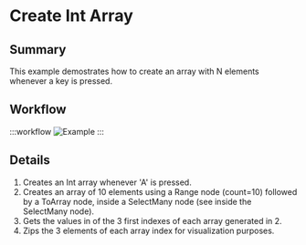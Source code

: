 # Create Int Array

## Summary
This example demostrates how to create an array with N elements whenever a key is pressed.

## Workflow

:::workflow
![Example](~/workflows/BonsaiExamples/DataTypes/CreateIntArray/CreateIntArray.bonsai)
:::

## Details
1. Creates an Int array whenever 'A' is pressed.
2. Creates an array of 10 elements using a Range node (count=10) followed by a ToArray node, inside a SelectMany node (see inside the SelectMany node).
3. Gets the values in of the 3 first indexes of each array generated in 2.
4. Zips the 3 elements of each array index for visualization purposes.

